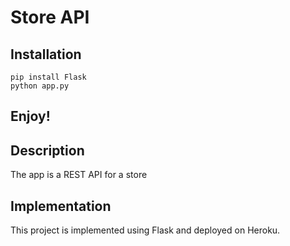 # Store API

## Installation

```
pip install Flask
python app.py
```

## Enjoy!

## Description
The app is a REST API for a store

## Implementation

This project is implemented using Flask and deployed on Heroku.
